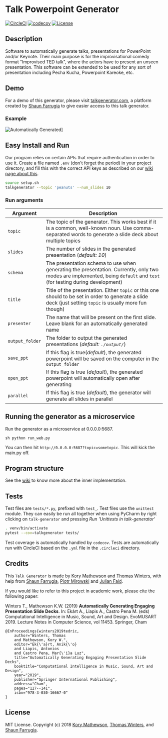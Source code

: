 # Talk Powerpoint Generator
[![CircleCI](https://circleci.com/gh/korymath/talk-generator.svg?style=svg&circle-token=dcba7d5a9ff7953cff0526e201990c0b811b3aae)](https://circleci.com/gh/korymath/talk-generator)
[![codecov](https://codecov.io/gh/korymath/talk-generator/branch/master/graph/badge.svg?token=gqkCyuXop0)](https://codecov.io/gh/korymath/talk-generator)
[![License](https://img.shields.io/github/license/mashape/apistatus.svg)](https://github.com/korymath/britbot/blob/master/LICENSE.md)

## Description

Software to automatically generate talks, presentations for PowerPoint and/or Keynote. Their main purpose is for the improvisational comedy format "Improvised TED talk", where the actors have to present an unseen presentation. This software can be extended to be used for any sort of presentation including Pecha Kucha, Powerpoint Kareoke, etc.

## Demo

For a demo of this generator, please visit [talkgenerator.com](http://talkgenerator.com/), a platform created by [Shaun Farrugia](https://github.com/h0h0h0) to give easier access to this talk generator.

### Example

![Automatically Generated](https://media.giphy.com/media/8gWRbelmFyKoHfwz2Z/giphy.gif)]

## Easy Install and Run

Our program relies on certain APIs that require authentication in order to use it.
Create a file named `.env` (don't forget the period) in your project directory, and fill this with the correct API keys as described on our [wiki page about this](https://github.com/korymath/talk-generator/wiki/Setting-Up-API-Keys).

```sh
source setup.sh
talkgenerator --topic 'peanuts' --num_slides 10
```

### Run arguments

| Argument               | Description               |
| ---------------------- | ------------------------- |
| `topic` | The topic of the generator. This works best if it is a common, well-known noun. Use comma-separated words to generate a slide deck about multiple topics |
| `slides` | The number of slides in the generated presentation (*default: 10*) |
| `schema` | The presentation schema to use when generating the presentation. Currently, only two modes are implemented, being `default` and `test` (for testing during development) |
| `title` | Title of the presentation. Either `topic` or this one should to be set in order to generate a slide deck (just setting `topic` is usually more fun though)  |
| `presenter` | The name that will be present on the first slide. Leave blank for an automatically generated name |
| `output_folder` | The folder to output the generated presentations (*default: `./output/`*) |
| `save_ppt` | If this flag is true(*default*), the generated powerpoint will be saved on the computer in the `output_folder`|
| `open_ppt` | If this flag is true (*default*), the generated powerpoint will automatically open after generating|
| `parallel` | If this flag is true (*default*), the generator will generate all slides in parallel |

## Running the generator as a microservice

Run the generator as a microservice at 0.0.0.0:5687.

`sh python run_web.py`

You can then hit `http://0.0.0.0:5687?topic=sometopic`. This will kick the main.py off.

## Program structure

See the [wiki](https://github.com/korymath/talk-generator/wiki/Program-structure) to know more about the inner implementation.

## Tests
Test files are `tests/*.py`, prefixed with `test_`. Test files use the `unittest` module.
They can easily be run all together when using PyCharm by right clicking on `talk-generator` and pressing *Run 'Unittests in talk-generator'*

```sh
. venv/bin/activate
pytest --cov=talkgenerator tests/
```

Test coverage is automatically handled by `codecov`. Tests are automatically run with CircleCI based on the `.yml` file in the `.circleci` directory.

## Credits

This ``Talk Generator`` is made by [Kory Mathewson](https://github.com/korymath)
and [Thomas Winters](https://github.com/TWinters),
with help from [Shaun Farrugia](https://github.com/h0h0h0), [Piotr Mirowski](https://github.com/piotrmirowski) and [Julian Faid](https://github.com/jfaid).

If you would like to refer to this project in academic work, please cite the following paper:

Winters T., Mathewson K.W. (2019) **Automatically Generating Engaging Presentation Slide Decks**. In: Ekárt A., Liapis A., Castro Pena M. (eds) Computational Intelligence in Music, Sound, Art and Design. EvoMUSART 2019. Lecture Notes in Computer Science, vol 11453. Springer, Cham

```
@InProceedings{winters2019tedric,
    author="Winters, Thomas
    and Mathewson, Kory W.",
    editor="Ek{\'a}rt, Anik{\'o}
    and Liapis, Antonios
    and Castro Pena, Mar{\'i}a Luz",
    title="Automatically Generating Engaging Presentation Slide Decks",
    booktitle="Computational Intelligence in Music, Sound, Art and Design",
    year="2019",
    publisher="Springer International Publishing",
    address="Cham",
    pages="127--141",
    isbn="978-3-030-16667-0"
}
```

## License

MIT License. Copyright (c) 2018 [Kory Mathewson](https://github.com/korymath), [Thomas Winters](https://github.com/TWinters), and [Shaun Farrugia](https://github.com/h0h0h0).

